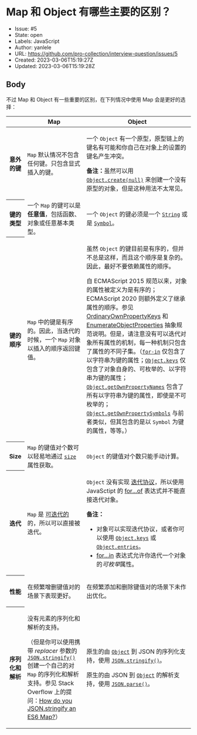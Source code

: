 # Map 和 Object 有哪些主要的区别？

- Issue: #5
- State: open
- Labels: JavaScript
- Author: yanlele
- URL: https://github.com/pro-collection/interview-question/issues/5
- Created: 2023-03-06T15:19:27Z
- Updated: 2023-03-06T15:19:28Z

## Body

不过 Map 和 Object 有一些重要的区别，在下列情况中使用 Map 会是更好的选择：

<table class="standard-table">
  <thead>
    <tr>
      <th scope="row"></th>
      <th scope="col">Map</th>
      <th scope="col">Object</th>
    </tr>
  </thead>
  <tbody>
    <tr>
      <th scope="row">意外的键</th>
      <td><code>Map</code> 默认情况不包含任何键。只包含显式插入的键。</td>
      <td>
        <p>一个 <code>Object</code> 有一个原型，原型链上的键名有可能和你自己在对象上的设置的键名产生冲突。</p>
        <div class="notecard note" id="sect1">
          <p><strong>备注：</strong>虽然可以用 <a href="/zh-CN/docs/Web/JavaScript/Reference/Global_Objects/Object/create"><code>Object.create(null)</code></a> 来创建一个没有原型的对象，但是这种用法不太常见。</p>
        </div>
      </td>
    </tr>
    <tr>
      <th scope="row">键的类型</th>
      <td>一个 <code>Map</code> 的键可以是<strong>任意值</strong>，包括函数、对象或任意基本类型。</td>
      <td>一个 <code>Object</code> 的键必须是一个 <a href="/zh-CN/docs/Web/JavaScript/Reference/Global_Objects/String"><code>String</code></a> 或是 <a href="/zh-CN/docs/Web/JavaScript/Reference/Global_Objects/Symbol"><code>Symbol</code></a>。</td>
    </tr>
    <tr>
      <th scope="row">键的顺序</th>
      <td>
        <p><code>Map</code> 中的键是有序的。因此，当迭代的时候，一个 <code>Map</code> 对象以插入的顺序返回键值。</p>
      </td>
      <td>
        <p>虽然 <code>Object</code> 的键目前是有序的，但并不总是这样，而且这个顺序是复杂的。因此，最好不要依赖属性的顺序。</p>
        <p>
          自 ECMAScript 2015 规范以来，对象的属性被定义为是有序的；ECMAScript 2020 则额外定义了继承属性的顺序。参见 <a href="https://tc39.es/ecma262/#sec-ordinaryownpropertykeys" class="external" target="_blank">OrdinaryOwnPropertyKeys</a>
          和
          <a href="https://tc39.es/ecma262/#sec-enumerate-object-properties" class="external" target="_blank">EnumerateObjectProperties</a> 抽象规范说明。但是，请注意没有可以迭代对象所有属性的机制，每一种机制只包含了属性的不同子集。（<a href="/zh-CN/docs/Web/JavaScript/Reference/Statements/for...in"><code>for-in</code></a>
          仅包含了以字符串为键的属性；<a href="/zh-CN/docs/Web/JavaScript/Reference/Global_Objects/Object/keys"><code>Object.keys</code></a>
          仅包含了对象自身的、可枚举的、以字符串为键的属性；<a href="/zh-CN/docs/Web/JavaScript/Reference/Global_Objects/Object/getOwnPropertyNames"><code>Object.getOwnPropertyNames</code></a>
          包含了所有以字符串为键的属性，即使是不可枚举的；<a href="/zh-CN/docs/Web/JavaScript/Reference/Global_Objects/Object/getOwnPropertySymbols"><code>Object.getOwnPropertySymbols</code></a>
          与前者类似，但其包含的是以 <code>Symbol</code> 为键的属性，等等。）
        </p>
      </td>
    </tr>
    <tr>
      <th scope="row">Size</th>
      <td><code>Map</code> 的键值对个数可以轻易地通过 <a href="/zh-CN/docs/Web/JavaScript/Reference/Global_Objects/Map/size"><code>size</code></a> 属性获取。</td>
      <td><code>Object</code> 的键值对个数只能手动计算。</td>
    </tr>
    <tr>
      <th scope="row">迭代</th>
      <td><code>Map</code> 是 <a href="/zh-CN/docs/Web/JavaScript/Reference/Iteration_protocols">可迭代的</a> 的，所以可以直接被迭代。</td>
      <td>
        <p><code>Object</code> 没有实现 <a href="/zh-CN/docs/Web/JavaScript/Reference/Iteration_protocols#the_iterable_protocol">迭代协议</a>，所以使用 JavaSctipt 的 <a href="/zh-CN/docs/Web/JavaScript/Reference/Statements/for...of">for...of</a> 表达式并不能直接迭代对象。</p>
        <div class="notecard note" id="sect2">
          <p><strong>备注：</strong></p>
          <ul>
            <li>对象可以实现迭代协议，或者你可以使用 <a href="/zh-CN/docs/Web/JavaScript/Reference/Global_Objects/Object/keys"><code>Object.keys</code></a> 或 <a href="/zh-CN/docs/Web/JavaScript/Reference/Global_Objects/Object/entries"><code>Object.entries</code></a>。</li>
            <li>
              <a href="/zh-CN/docs/Web/JavaScript/Reference/Statements/for...in">for...in</a>
              表达式允许你迭代一个对象的<em>可枚举</em>属性。
            </li>
          </ul>
        </div>
      </td>
    </tr>
    <tr>
      <th scope="row">性能</th>
      <td>
        <p>在频繁增删键值对的场景下表现更好。</p>
      </td>
      <td>
        <p>在频繁添加和删除键值对的场景下未作出优化。</p>
      </td>
    </tr>
    <tr>
      <th scope="row">序列化和解析</th>
      <td>
        <p>没有元素的序列化和解析的支持。</p>
        <p>（但是你可以使用携带 <em>replacer</em> 参数的 <a href="/zh-CN/docs/Web/JavaScript/Reference/Global_Objects/JSON/stringify"><code>JSON.stringify()</code></a> 创建一个自己的对 <code>Map</code> 的序列化和解析支持。参见 Stack Overflow 上的提问：<a href="https://stackoverflow.com/q/29085197/" class="external" target="_blank">How do you JSON.stringify an ES6 Map?</a>）</p>
      </td>
      <td>
        <p>原生的由 <a href="/zh-CN/docs/Web/JavaScript/Reference/Global_Objects/Object"><code>Object</code></a> 到 JSON 的序列化支持，使用 <a href="/zh-CN/docs/Web/JavaScript/Reference/Global_Objects/JSON/stringify"><code>JSON.stringify()</code></a>。</p>
        <p>原生的由 JSON 到 <a href="/zh-CN/docs/Web/JavaScript/Reference/Global_Objects/Object"><code>Object</code></a> 的解析支持，使用 <a href="/zh-CN/docs/Web/JavaScript/Reference/Global_Objects/JSON/parse"><code>JSON.parse()</code></a>。</p>
      </td>
    </tr>
  </tbody>
</table>

